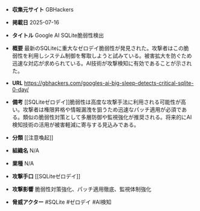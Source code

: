 - **収集元サイト**
GBHackers

- **掲載日**
2025-07-16

- **タイトル**
Google AI SQLite脆弱性検出

- **概要**
最新のSQLiteに重大なゼロデイ脆弱性が発見された。攻撃者はこの脆弱性を利用しシステム制御を奪取しようと試みている。被害拡大を防ぐため迅速な対応が求められている。AI技術が攻撃検知に有効であることが示された。

- **URL**
https://gbhackers.com/googles-ai-big-sleep-detects-critical-sqlite-0-day/

- **備考**
[[SQLiteゼロデイ]]脆弱性は高度な攻撃手法に利用される可能性が高い。攻撃者は権限昇格や情報漏洩を狙うため迅速なパッチ適用が必須である。類似の脆弱性対策として多層防御や監視強化が推奨される。将来的にAI検知技術の活用が被害軽減に寄与する見込みである。

- **分類**
[[注意喚起]]

- **組織名**
N/A

- **業種**
N/A

- **攻撃手口**
[[SQLiteゼロデイ]]

- **攻撃影響**
脆弱性対策強化、パッチ適用徹底、監視体制強化

- **脅威アクター**
#SQLite #ゼロデイ #AI検知

